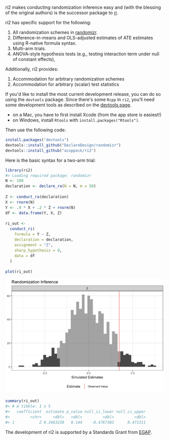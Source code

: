 
<!-- README.md is generated from README.Rmd. Please edit that file -->
ri2 makes conducting randomization inference easy and (with the blessing of the original authors) is the successor package to [ri](https://cran.r-project.org/web/packages/ri/index.html).

ri2 has specific support for the following:

1.  All randomization schemes in [randomizr](http://randomizr.declaredesign.org).
2.  Difference-in-means and OLS-adjusted estimates of ATE estimates using R-native formula syntax.
3.  Multi-arm trials.
4.  ANOVA-style hypothesis tests (e.g., testing interaction term under null of constant effects),

Additionally, ri2 provides:

1.  Accommodation for arbitrary randomization schemes
2.  Accommodation for arbitrary (scalar) test statistics

If you'd like to install the most current development release, you can do so using the `devtools` package. Since there's some `Rcpp` in `ri2`, you'll need some development tools as described on the [devtools page](https://www.rstudio.com/products/rpackages/devtools/).

-   on a Mac, you have to first install Xcode (from the app store is easiest!)
-   on Windows, install `Rtools` with `install.packages("Rtools")`.

Then use the following code:

``` r
install.packages("devtools")
devtools::install_github("DeclareDesign/randomizr")
devtools::install_github("acoppock/ri2")
```

Here is the basic syntax for a two-arm trial:

``` r
library(ri2)
#> Loading required package: randomizr
N <- 100
declaration <- declare_ra(N = N, m = 50)

Z <- conduct_ra(declaration)
X <- rnorm(N)
Y <- .9 * X + .2 * Z + rnorm(N)
df <- data.frame(Y, X, Z)

ri_out <-
  conduct_ri(
    formula = Y ~ Z,
    declaration = declaration,
    assignment = "Z",
    sharp_hypothesis = 0,
    data = df
  )

plot(ri_out)
```

![](README-unnamed-chunk-3-1.png)

``` r
summary(ri_out)
#> # A tibble: 1 x 5
#>   coefficient  estimate p_value null_ci_lower null_ci_upper
#>         <chr>     <dbl>   <dbl>         <dbl>         <dbl>
#> 1           Z 0.3463238   0.144    -0.4767303      0.471311
```

The development of ri2 is supported by a Standards Grant from [EGAP](http://egap.org).
